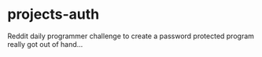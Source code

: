 # projects-auth
Reddit daily programmer challenge to create a password protected program really got out of hand...
